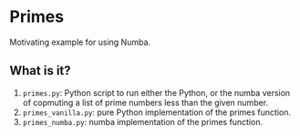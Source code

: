 # Primes
Motivating example for using Numba.

## What is it?
1. `primes.py`: Python script to run either the Python, or the numba
    version of copmuting a list of prime numbers less than the given
    number.
1. `primes_vanilla.py`: pure Python implementation of the primes function.
1. `primes_numba.py`: numba implementation of the primes function.
